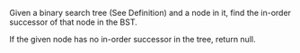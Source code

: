 Given a binary search tree (See Definition) and a node in it, find the in-order successor of that node in the BST.

If the given node has no in-order successor in the tree, return null.
